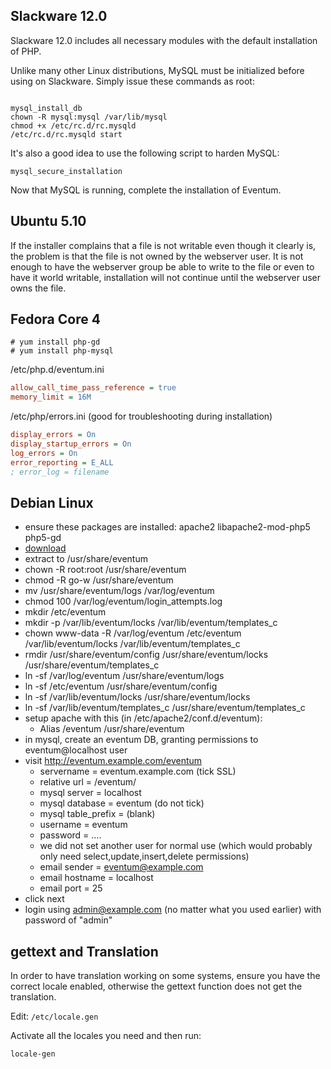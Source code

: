 ## Slackware 12.0 ##

Slackware 12.0 includes all necessary modules with the default installation of PHP.

Unlike many other Linux distributions, MySQL must be initialized before using on Slackware. Simply issue these commands as root:

```

mysql_install_db
chown -R mysql:mysql /var/lib/mysql
chmod +x /etc/rc.d/rc.mysqld
/etc/rc.d/rc.mysqld start
```

It's also a good idea to use the following script to harden MySQL:

```
mysql_secure_installation
```

Now that MySQL is running, complete the installation of Eventum.

Ubuntu 5.10
-----------

If the installer complains that a file is not writable even though it clearly is, the problem is that the file is not owned by the webserver user. It is not enough to have the webserver group be able to write to the file or even to have it world writable, installation will not continue until the webserver user owns the file.

Fedora Core 4
-------------

```
# yum install php-gd
# yum install php-mysql
```

/etc/php.d/eventum.ini

```ini
allow_call_time_pass_reference = true
memory_limit = 16M
```

/etc/php/errors.ini (good for troubleshooting during installation)

```ini
display_errors = On
display_startup_errors = On
log_errors = On
error_reporting = E_ALL
; error_log = filename
``````

Debian Linux
------------

-   ensure these packages are installed: apache2 libapache2-mod-php5 php5-gd
-   [download](http://dev.mysql.com/downloads/other/eventum/)
-   extract to /usr/share/eventum
-   chown -R root:root /usr/share/eventum
-   chmod -R go-w /usr/share/eventum
-   mv /usr/share/eventum/logs /var/log/eventum
-   chmod 100 /var/log/eventum/login_attempts.log
-   mkdir /etc/eventum
-   mkdir -p /var/lib/eventum/locks /var/lib/eventum/templates_c
-   chown www-data -R /var/log/eventum /etc/eventum /var/lib/eventum/locks /var/lib/eventum/templates_c
-   rmdir /usr/share/eventum/config /usr/share/eventum/locks /usr/share/eventum/templates_c
-   ln -sf /var/log/eventum /usr/share/eventum/logs
-   ln -sf /etc/eventum /usr/share/eventum/config
-   ln -sf /var/lib/eventum/locks /usr/share/eventum/locks
-   ln -sf /var/lib/eventum/templates_c /usr/share/eventum/templates_c
-   setup apache with this (in /etc/apache2/conf.d/eventum):
    -   Alias /eventum /usr/share/eventum
-   in mysql, create an eventum DB, granting permissions to eventum@localhost user
-   visit <http://eventum.example.com/eventum>
    -   servername = eventum.example.com (tick SSL)
    -   relative url = /eventum/
    -   mysql server = localhost
    -   mysql database = eventum (do not tick)
    -   mysql table_prefix = (blank)
    -   username = eventum
    -   password = ....
    -   we did not set another user for normal use (which would probably only need select,update,insert,delete permissions)
    -   email sender = eventum@example.com
    -   email hostname = localhost
    -   email port = 25
-   click next
-   login using admin@example.com (no matter what you used earlier) with password of "admin"

gettext and Translation
-----------------------

In order to have translation working on some systems, ensure you have the correct locale enabled, otherwise the gettext function does not get the translation.

Edit: `/etc/locale.gen`

Activate all the locales you need and then run:

```
locale-gen
```